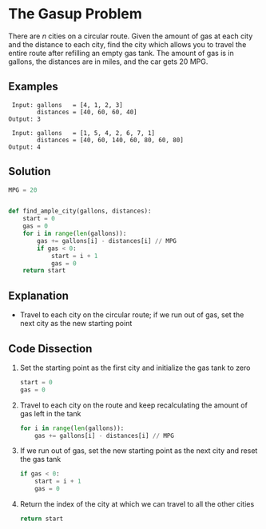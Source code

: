 # The Gasup Problem
There are _n_ cities on a circular route. Given the amount of gas at each city and the distance to each city, find the city which allows you to travel the entire route after refilling an empty gas tank. The amount of gas is in gallons, the distances are in miles, and the car gets 20 MPG.

## Examples
```
 Input: gallons   = [4, 1, 2, 3]
        distances = [40, 60, 60, 40]
Output: 3

 Input: gallons   = [1, 5, 4, 2, 6, 7, 1]
        distances = [40, 60, 140, 60, 80, 60, 80]
Output: 4
```

## Solution
```python
MPG = 20


def find_ample_city(gallons, distances):
    start = 0
    gas = 0
    for i in range(len(gallons)):
        gas += gallons[i] - distances[i] // MPG
        if gas < 0:
            start = i + 1
            gas = 0
    return start
```

## Explanation
* Travel to each city on the circular route; if we run out of gas, set the next city as the new starting point

## Code Dissection
1. Set the starting point as the first city and initialize the gas tank to zero
    ```python
    start = 0
    gas = 0
    ```
2. Travel to each city on the route and keep recalculating the amount of gas left in the tank
    ```python
    for i in range(len(gallons)):
        gas += gallons[i] - distances[i] // MPG
    ```
3. If we run out of gas, set the new starting point as the next city and reset the gas tank
    ```python
    if gas < 0:
        start = i + 1
        gas = 0
    ```
4. Return the index of the city at which we can travel to all the other cities
    ```python
    return start
    ```